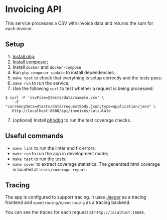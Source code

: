 # Invoicing API

This service processes a CSV with invoice data and returns the sum for each
invoice.

## Setup

1. [Install php](https://www.php.net/manual/en/install.php);
2. [Install composer](https://getcomposer.org/doc/00-intro.md#installation-linux-unix-macos);
3. Install `docker` and `docker-compose`
4. Run `php composer update` to install dependencies;
5. `make test` to check that everything is setup correctly and the tests pass;
6. `make run` to run the service;
7. Use the following `curl` to test whether a request is being processed:

```
$ curl -F 'csvFile=@tests/data/sample.csv' \
    -F "currencyData=@tests/data/requestBody.json;type=application/json" \
   http://localhost:8000/api/invoices/calculate
```

7. (optional) Install [phpdbg](https://www.php.net/manual/en/intro.phpdbg.php) to run the test coverage checks.

## Useful commands

* `make lint` to run the linter and fix errors;
* `make run` to run the app in development mode;
* `make test` to run the tests;
* `make cover` to extract coverage statistics. The generated html coverage is
located at `tests/coverage-report`.

## Tracing

The app is configured to support tracing. It uses [Jaeger](https://www.jaegertracing.io/) as a tracing frontend and `opentracing/opentracing` as a tracing backend.

You can see the traces for each request at `http://localhost:16686`.
